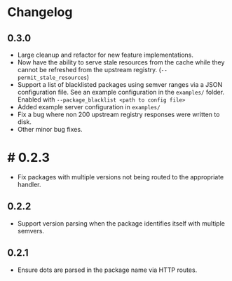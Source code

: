 # Changelog

## 0.3.0
- Large cleanup and refactor for new feature implementations.
- Now have the ability to serve stale resources from the cache while they cannot
  be refreshed from the upstream registry. (`--permit_stale_resources`)
- Support a list of blacklisted packages using semver ranges via a JSON
  configuration file. See an example configuration in the `examples/` folder.
  Enabled with `--package_blacklist <path to config file>`
- Added example server configuration in `examples/`
- Fix a bug where non 200 upstream registry responses were written to disk.
- Other minor bug fixes.

# # 0.2.3
- Fix packages with multiple versions not being routed to the appropriate
  handler.

## 0.2.2
- Support version parsing when the package identifies itself with multiple
semvers.

## 0.2.1

- Ensure dots are parsed in the package name via HTTP routes.

